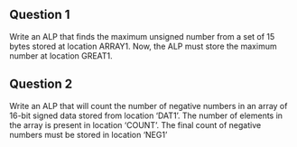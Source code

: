 ## Question 1
Write an ALP that finds the maximum unsigned number from a set of 15 bytes stored at location ARRAY1. 
Now, the ALP must store the maximum number at location GREAT1.

## Question 2
Write an ALP that will count the number of negative numbers in an array of 16-bit signed data stored from location ‘DAT1’. 
The number of elements in the array is present in location ‘COUNT’. 
The final count of negative numbers must be stored in location ‘NEG1’
